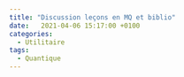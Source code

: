 ```yaml
---
title: "Discussion leçons en MQ et biblio"
date:   2021-04-06 15:17:00 +0100
categories:
  - Utilitaire
tags:
  - Quantique
---
```

